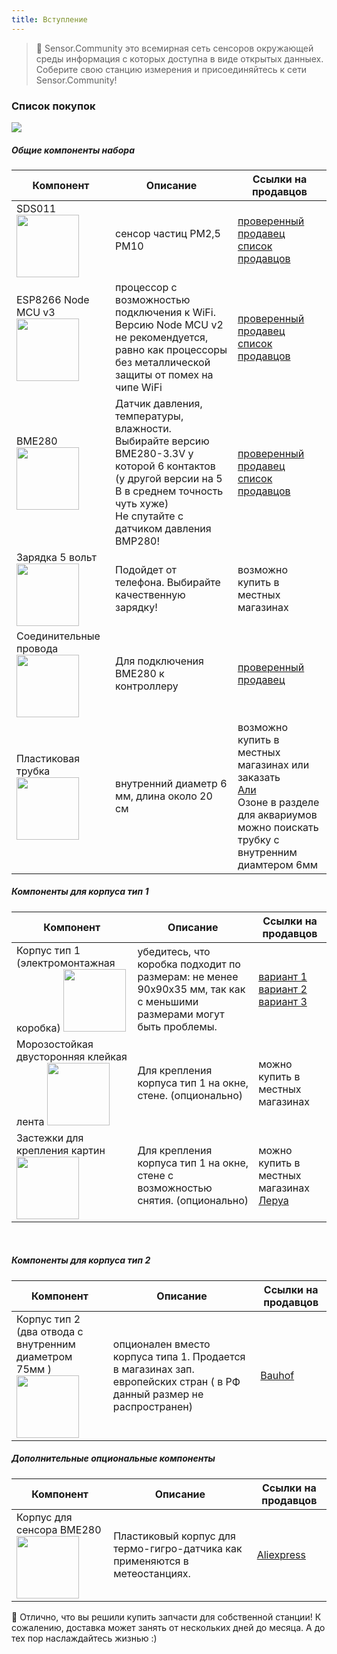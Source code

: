```yaml
---
title: Вступление
---
```

> 🚧 Sensor.Community это всемирная сеть сенсоров окружающей среды информация с которых доступна в виде открытых данныех. Соберите свою станцию измерения и присоединяйтесь к сети Sensor.Community!

### Список покупок

<img src="../docs/airrohr/particulate-matter-air-quality-sensor-kit.jpeg" loading="lazy"/>

##### Общие компоненты набора
Компонент | Описание | Ссылки на продавцов
------------ | -------------  | -------------
SDS011 <img src="https://sc01.alicdn.com/kf/Hd3dab59a3463404fbd2d108138731cf1e.jpg" width="100" height="100" loading="lazy"/> | сенсор частиц PM2,5 PM10  | [проверенный продавец](https://ru.aliexpress.com/item/nova-PM-sensor-SDS011-High-precision-laser-pm2-5-air-quality-detection-sensor-module-Super-dust/32617788139.html) <br /> [список продавцов](https://www.aliexpress.com/wholesale?minPrice=&maxPrice=&isBigSale=n&isFreeShip=y&isNew=n&isFavorite=n&shipFromCountry=&shipCompanies=&SearchText=sds011&CatId=202000062&g=y&SortType=price_asc&needQuery=y)
ESP8266 Node MCU v3 <img src="https://www.cytron.io/image/cache/catalog/products/NODEMCU-V3/NodeMCU%20V3%20Lolin%20(1)-800x800.jpg" width="100" height="100" loading="lazy"/> | процессор с возможностью подключения к WiFi. Версию Node MCU  v2 не рекомендуется, равно как процессоры без металлической защиты от помех на чипе WiFi | [проверенный продавец](https://ru.aliexpress.com/item/5pcs-lot-New-Wireless-module-NodeMcu-Lua-WIFI-Internet-of-Things-development-board-based-ESP8266-with/32266751149.html) <br /> [список продавцов](https://www.aliexpress.com/wholesale?minPrice=&maxPrice=&isBigSale=n&isFreeShip=y&isNew=n&isFavorite=n&shipFromCountry=&shipCompanies=&SearchText=nodemcu+v3+esp8266+ch340&CatId=202001107&g=y&SortType=price_asc&needQuery=y)
BME280 <img src="https://cdn-reichelt.de/bilder/web/xxl_ws/A300/DEBO_BME280_01.png" width="100" height="100" loading="lazy"/> | Датчик давления, температуры, влажности. Выбирайте версию BME280-3.3V у которой 6 контактов (у другой версии на 5 В в среднем точность чуть хуже) <br /> Не спутайте с датчиком давления BMP280! | [проверенный продавец](https://aliexpress.ru/item/32862421810.html) <br /> [список продавцов](https://ru.aliexpress.com/w/wholesale-bme280.html?spm=a2g0v.search0104.0.0.11c328ccrxhgXQ&site=rus&groupsort=1&SortType=price_asc&SearchText=bme280&g=y&initiative_id=SB_20190222051555&needQuery=n&isFreeShip=y)
Зарядка 5 вольт <img src="https://www.stall.com.ua/components/com_virtuemart/shop_image/product/x222.jpg5b6954ed4591c.jpg.pagespeed.ic.CIotjwTxuP.jpg" width="100" height="100" loading="lazy"/> | Подойдет от телефона. Выбирайте качественную зарядку! | возможно купить в местных магазинах
Соединительные провода <img src="https://ae01.alicdn.com/kf/HTB1cvFvxb5YBuNjSspoq6zeNFXaQ/40pcs-dupont-cable-jumper-wire-dupont-line-Male-to-Male-dupont-line-20cm-1P-diameter-2.jpg" width="100" height="100" loading="lazy"/> | Для подключения BME280 к контроллеру | [проверенный продавец](https://ru.aliexpress.com/item/Free-Shipping-80pcs-dupont-cable-jumper-wire-dupont-line-female-to-female-dupont-line-20cm-1P/701588771.html)
Пластиковая трубка <img src="https://1337356364.rsc.cdn77.org/wa-data/public/shop/products/68/02/268/images/321/321.970.jpg" width="100" height="100" loading="lazy"/> | внутренний диаметр 6 мм, длина около 20 см | возможно купить в местных магазинах или заказать <br /> [Али](https://aliexpress.com/item/1/32961714346.html) <br /> Озоне в разделе для аквариумов можно поискать трубку с внутренним диамтером 6мм

##### Компоненты для корпуса тип 1
Компонент | Описание | Ссылки на продавцов
------------ | -------------  | -------------
Корпус тип 1 (электромонтажная коробка) <img src="https://res.cloudinary.com/lmru/image/upload/f_auto,q_90,w_2000,h_2000,c_pad,b_white,d_photoiscoming.png/LMCode/16453303_02.jpg" width="100" height="100" loading="lazy"/> | убедитесь, что коробка подходит по размерам: не менее 90х90х35 мм, так как с меньшими размерами могут быть проблемы.  | [вариант 1](https://leroymerlin.ru/product/korobka-raspredelitelnaya-tdm-100h100h55-mm-cvet-seryy-16453303/) <br /> [вариант 2](https://leroymerlin.ru/product/korobka-raspredelitelnaya-ekoplast100h100h55-mm-cvet-seryy-12464486/) <br /> [вариант 3](https://www.electro-mpo.ru/catalog/korobki_salniki_patrubki_kabelnye_vvody/k16_korobki_raspaechnye_o_p_plastik_keramika_ip20_/k1682_korobka_tuso_67095b_raspaechnaya_plastikovaya/)
Морозостойкая двусторонняя клейкая лента <img src="https://krovalians.ru/wa-data/public/shop/products/19/32/13219/images/10262/10262.970@2x.png" width="100" height="100" loading="lazy"/> | Для крепления корпуса тип 1 на окне, стене. (опционально) | можно купить в местных магазинах
Застежки для крепления картин <img src="https://res.cloudinary.com/lmru/image/upload/f_auto,q_90,w_1200,h_1200,c_pad,b_white,d_photoiscoming.png/LMCode/82736466_tmp.jpg" width="100" height="100" loading="lazy"/> | Для крепления корпуса тип 1 на окне, стене с возможностью снятия. (опционально) | можно купить в местных магазинах  <br /> [Леруа](https://leroymerlin.ru/product/zastezhki-dlya-kartin-command-bolshie-14238212/)
<br>

##### Компоненты для корпуса тип 2
Компонент | Описание | Ссылки на продавцов
------------ | -------------  | -------------
Корпус тип 2  <br /> (два отвода с внутренним диаметром 75мм ) <img src="https://media.bahag.cloud/m/490419/12.jpg" width="100" height="100" loading="lazy"/> | опционален вместо корпуса типа 1. Продается в магазинах зап. европейских стран ( в РФ данный размер не распространен)  | [Bauhof](https://www.bauhaus.info/ht-rohre/marley-ht-bogen/p/13625028)

##### Дополнительные опциональные компоненты
Компонент | Описание | Ссылки на продавцов
------------ | -------------  | -------------
Корпус для сенсора BME280 <img src="https://ae01.alicdn.com/kf/Hf07e7b92bb2643f6b8aeca475c6c43e7Y.jpg" width="100" height="100" loading="lazy"/> | Пластиковый корпус для термо-гигро-датчика как применяются в метеостанциях. | [Aliexpress](https://aliexpress.ru/item/4000832273971.html)


🙌 Отлично, что вы решили купить запчасти для собственной станции!
К сожалению, доставка может занять от нескольких дней до месяца.
А до тех пор наслаждайтесь жизнью :)

